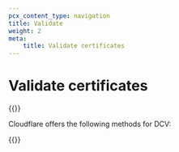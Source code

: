 ```yaml
---
pcx_content_type: navigation
title: Validate
weight: 2
meta:
    title: Validate certificates
---
```


# Validate certificates

{{<render file="../../ssl/_partials/_dcv-definition.md">}}
<br>

Cloudflare offers the following methods for DCV:
 
{{<directory-listing>}}